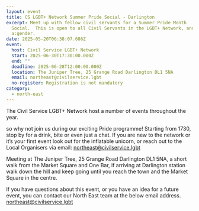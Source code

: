```yaml
---
layout: event
title: CS LGBT+ Network Summer Pride Social - Darlington
excerpt: Meet up with fellow civil servants for a Summer Pride Month
  Social.  This is open to all Civil Servants in the LGBT+ Network, and
  a:gender.
date: 2025-05-20T06:38:07.686Z
event:
  host: Civil Service LGBT+ Network
  start: 2025-06-30T17:30:00.000Z
  end: ""
  deadline: 2025-06-28T12:00:00.000Z
  location: The Juniper Tree, 25 Grange Road Darlington DL1 5NA
  email: northeast@civilservice.lgbt
  no-register: Registration is not mandatory
category:
  - north-east
---
```

The Civil Service LGBT+ Network host a number of events throughout the year.

so why not join us during our exciting Pride programme! Starting from 1730, stop by for a drink, bite or even just a chat. If you are new to the network or it’s your first event look out for the inflatable unicorn, or reach out to the Local Organisers via email: [northeast@civilservice.lgbt](mailto:northeast@civilservice.lgbt)

M﻿eeting at The Juniper Tree, 25 Grange Road Darlington DL1 5NA, a short walk from the Market Square and One Bar, if arriving at Darlington station walk down the hill and keep going until you reach the town and the Market Square in the centre.

If you have questions about this event, or you have an idea for a future event, you can contact our North East team at the below email address. [northeast@civilservice.lgbt](mailto:northeast@civilservice.lgbt)